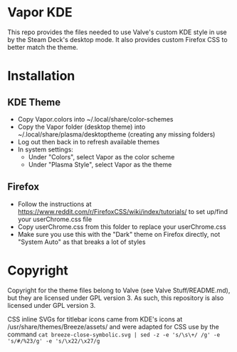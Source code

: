 # Vapor KDE
This repo provides the files needed to use Valve's custom KDE style in use by the Steam Deck's desktop mode. It also
provides custom Firefox CSS to better match the theme.

# Installation
## KDE Theme
* Copy Vapor.colors into ~/.local/share/color-schemes
* Copy the Vapor folder (desktop theme) into ~/.local/share/plasma/desktoptheme (creating any missing folders)
* Log out then back in to refresh available themes
* In system settings:
  * Under "Colors", select Vapor as the color scheme
  * Under "Plasma Style", select Vapor as the theme

## Firefox
* Follow the instructions at https://www.reddit.com/r/FirefoxCSS/wiki/index/tutorials/ to set up/find your
userChrome.css file
* Copy userChrome.css from this folder to replace your userChrome.css
* Make sure you use this with the "Dark" theme on Firefox directly, not "System Auto" as that breaks a lot of styles

# Copyright
Copyright for the theme files belong to Valve (see Valve Stuff/README.md), but they are licensed under GPL version 3.
As such, this repository is also licensed under GPL version 3.

CSS inline SVGs for titlebar icons came from KDE's icons at /usr/share/themes/Breeze/assets/ and were adapted for CSS
use by the command `cat breeze-close-symbolic.svg | sed -z -e 's/\s\+/ /g' -e 's/#/%23/g' -e 's/\x22/\x27/g`
